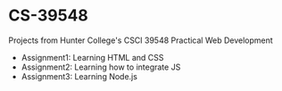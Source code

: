 # CS-39548
Projects from Hunter College's CSCI 39548 Practical Web Development

- Assignment1: Learning HTML and CSS
- Assignment2: Learning how to integrate JS
- Assignment3: Learning Node.js
